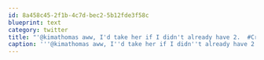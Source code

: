 ```yaml
---
id: 8a458c45-2f1b-4c7d-bec2-5b12fde3f58c
blueprint: text
category: twitter
title: "'@kimathomas aww, I'd take her if I didn't already have 2.  #CrazyCatMan"
caption: '''@kimathomas aww, I''d take her if I didn''t already have 2.  <span class="hashtag hashtag_local">#<a href="http://tweettemp.darylchymko.ca/?tag=crazycatman">CrazyCatMan</a>'
---
```

